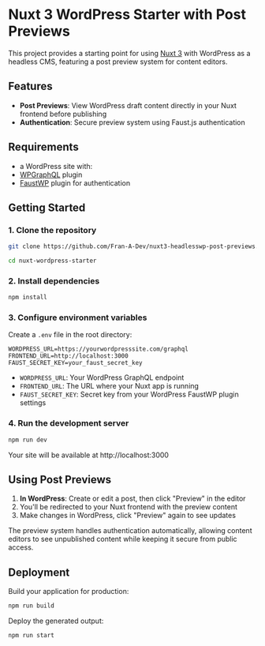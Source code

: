 # Nuxt 3 WordPress Starter with Post Previews

This project provides a starting point for using [Nuxt 3](https://nuxt.com/) with WordPress as a headless CMS, featuring a post preview system for content editors.

## Features

- **Post Previews**: View WordPress draft content directly in your Nuxt frontend before publishing
- **Authentication**: Secure preview system using Faust.js authentication

## Requirements

- a WordPress site with:
- [WPGraphQL](https://www.wpgraphql.com) plugin
- [FaustWP](https://faustjs.org/) plugin for authentication

## Getting Started

### 1. Clone the repository

```bash
git clone https://github.com/Fran-A-Dev/nuxt3-headlesswp-post-previews.git

cd nuxt-wordpress-starter
```

### 2. Install dependencies

```bash
npm install
```

### 3. Configure environment variables

Create a `.env` file in the root directory:

```
WORDPRESS_URL=https://yourwordpresssite.com/graphql
FRONTEND_URL=http://localhost:3000
FAUST_SECRET_KEY=your_faust_secret_key
```

- `WORDPRESS_URL`: Your WordPress GraphQL endpoint
- `FRONTEND_URL`: The URL where your Nuxt app is running
- `FAUST_SECRET_KEY`: Secret key from your WordPress FaustWP plugin settings

### 4. Run the development server

```bash
npm run dev
```

Your site will be available at http://localhost:3000

## Using Post Previews

1. **In WordPress**: Create or edit a post, then click "Preview" in the editor
2. You'll be redirected to your Nuxt frontend with the preview content
3. Make changes in WordPress, click "Preview" again to see updates

The preview system handles authentication automatically, allowing content editors to see unpublished content while keeping it secure from public access.

## Deployment

Build your application for production:

```bash
npm run build
```

Deploy the generated output:

```bash
npm run start
```
